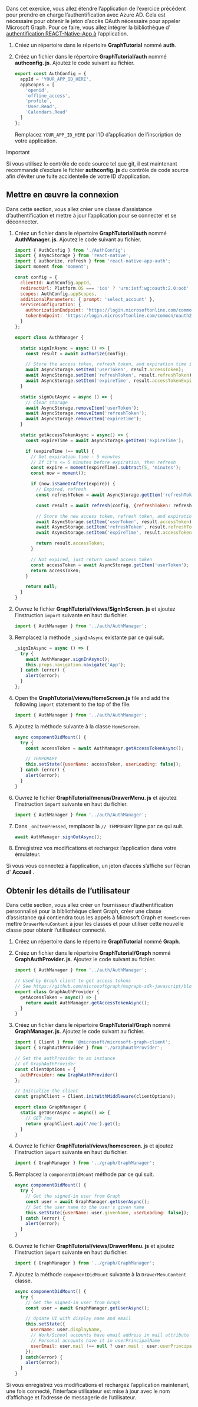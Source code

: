 <!-- markdownlint-disable MD002 MD041 -->

Dans cet exercice, vous allez étendre l’application de l’exercice précédent pour prendre en charge l’authentification avec Azure AD. Cela est nécessaire pour obtenir le jeton d’accès OAuth nécessaire pour appeler Microsoft Graph. Pour ce faire, vous allez intégrer la bibliothèque d' [authentification REACT-Native-App à](https://github.com/FormidableLabs/react-native-app-auth) l’application.

1. Créez un répertoire dans le répertoire **GraphTutorial** nommé **auth**.
1. Créez un fichier dans le répertoire **GraphTutorial/auth** nommé **authconfig. js**. Ajoutez le code suivant au fichier.

    ```js
    export const AuthConfig = {
      appId = 'YOUR_APP_ID_HERE',
      appScopes = [
        'openid',
        'offline_access',
        'profile',
        'User.Read',
        'Calendars.Read'
      ]
    };
    ```

    Remplacez `YOUR_APP_ID_HERE` par l’ID d’application de l’inscription de votre application.

> [!IMPORTANT]
> Si vous utilisez le contrôle de code source tel que git, il est maintenant recommandé d’exclure le fichier **authconfig. js** du contrôle de code source afin d’éviter une fuite accidentelle de votre ID d’application.

## <a name="implement-sign-in"></a>Mettre en œuvre la connexion

Dans cette section, vous allez créer une classe d’assistance d’authentification et mettre à jour l’application pour se connecter et se déconnecter.

1. Créez un fichier dans le répertoire **GraphTutorial/auth** nommé **AuthManager. js**. Ajoutez le code suivant au fichier.

    ```js
    import { AuthConfig } from './AuthConfig';
    import { AsyncStorage } from 'react-native';
    import { authorize, refresh } from 'react-native-app-auth';
    import moment from 'moment';

    const config = {
      clientId: AuthConfig.appId,
      redirectUrl: Platform.OS === 'ios' ? 'urn:ietf:wg:oauth:2.0:oob' : 'graph-tutorial://react-native-auth',
      scopes: AuthConfig.appScopes,
      additionalParameters: { prompt: 'select_account' },
      serviceConfiguration: {
        authorizationEndpoint: 'https://login.microsoftonline.com/common/oauth2/v2.0/authorize',
        tokenEndpoint: 'https://login.microsoftonline.com/common/oauth2/v2.0/token',
      }
    };

    export class AuthManager {

      static signInAsync = async () => {
        const result = await authorize(config);

        // Store the access token, refresh token, and expiration time in storage
        await AsyncStorage.setItem('userToken', result.accessToken);
        await AsyncStorage.setItem('refreshToken', result.refreshToken);
        await AsyncStorage.setItem('expireTime', result.accessTokenExpirationDate);
      }

      static signOutAsync = async () => {
        // Clear storage
        await AsyncStorage.removeItem('userToken');
        await AsyncStorage.removeItem('refreshToken');
        await AsyncStorage.removeItem('expireTime');
      }

      static getAccessTokenAsync = async() => {
        const expireTime = await AsyncStorage.getItem('expireTime');

        if (expireTime !== null) {
          // Get expiration time - 5 minutes
          // If it's <= 5 minutes before expiration, then refresh
          const expire = moment(expireTime).subtract(5, 'minutes');
          const now = moment();

          if (now.isSameOrAfter(expire)) {
            // Expired, refresh
            const refreshToken = await AsyncStorage.getItem('refreshToken');

            const result = await refresh(config, {refreshToken: refreshToken});

            // Store the new access token, refresh token, and expiration time in storage
            await AsyncStorage.setItem('userToken', result.accessToken);
            await AsyncStorage.setItem('refreshToken', result.refreshToken);
            await AsyncStorage.setItem('expireTime', result.accessTokenExpirationDate);

            return result.accessToken;
          }

          // Not expired, just return saved access token
          const accessToken = await AsyncStorage.getItem('userToken');
          return accessToken;
        }

        return null;
      }
    }
    ```

1. Ouvrez le fichier **GraphTutorial/views/SignInScreen. js** et ajoutez l’instruction `import` suivante en haut du fichier.

    ```js
    import { AuthManager } from '../auth/AuthManager';
    ```

1. Remplacez la méthode `_signInAsync` existante par ce qui suit.

    ```js
    _signInAsync = async () => {
      try {
        await AuthManager.signInAsync();
        this.props.navigation.navigate('App');
      } catch (error) {
        alert(error);
      }
    };

1. Open the **GraphTutorial/views/HomeScreen.js** file and add the following `import` statement to the top of the file.

    ```js
    import { AuthManager } from '../auth/AuthManager';
    ```

1. Ajoutez la méthode suivante à la classe `HomeScreen`.

    ```js
    async componentDidMount() {
      try {
        const accessToken = await AuthManager.getAccessTokenAsync();

        // TEMPORARY
        this.setState({userName: accessToken, userLoading: false});
      } catch (error) {
        alert(error);
      }
    }
    ```

1. Ouvrez le fichier **GraphTutorial/menus/DrawerMenu. js** et ajoutez l’instruction `import` suivante en haut du fichier.

    ```js
    import { AuthManager } from '../auth/AuthManager';
    ```

1. Dans `_onItemPressed`, remplacez la `// TEMPORARY` ligne par ce qui suit.

    ```js
    await AuthManager.signOutAsync();
    ```

1. Enregistrez vos modifications et rechargez l’application dans votre émulateur.

Si vous vous connectez à l’application, un jeton d’accès s’affiche sur l’écran d' **Accueil** .

## <a name="get-user-details"></a>Obtenir les détails de l’utilisateur

Dans cette section, vous allez créer un fournisseur d’authentification personnalisé pour la bibliothèque client Graph, créer une classe d’assistance qui contiendra tous les appels à Microsoft Graph et `HomeScreen` mettre `DrawerMenuContent` à jour les classes et pour utiliser cette nouvelle classe pour obtenir l’utilisateur connecté.

1. Créez un répertoire dans le répertoire **GraphTutorial** nommé **Graph**.
1. Créez un fichier dans le répertoire **GraphTutorial/Graph** nommé **GraphAuthProvider. js**. Ajoutez le code suivant au fichier.

    ```js
    import { AuthManager } from '../auth/AuthManager';

    // Used by Graph client to get access tokens
    // See https://github.com/microsoftgraph/msgraph-sdk-javascript/blob/dev/docs/CustomAuthenticationProvider.md
    export class GraphAuthProvider {
      getAccessToken = async() => {
        return await AuthManager.getAccessTokenAsync();
      }
    }
    ```

1. Créez un fichier dans le répertoire **GraphTutorial/Graph** nommé **GraphManager. js**. Ajoutez le code suivant au fichier.

    ```js
    import { Client } from '@microsoft/microsoft-graph-client';
    import { GraphAuthProvider } from './GraphAuthProvider';

    // Set the authProvider to an instance
    // of GraphAuthProvider
    const clientOptions = {
      authProvider: new GraphAuthProvider()
    };

    // Initialize the client
    const graphClient = Client.initWithMiddleware(clientOptions);

    export class GraphManager {
      static getUserAsync = async() => {
        // GET /me
        return graphClient.api('/me').get();
      }
    }
    ```

1. Ouvrez le fichier **GraphTutorial/views/homescreen. js** et ajoutez l’instruction `import` suivante en haut du fichier.

    ```js
    import { GraphManager } from '../graph/GraphManager';
    ```

1. Remplacez la `componentDidMount` méthode par ce qui suit.

    ```js
    async componentDidMount() {
      try {
        // Get the signed-in user from Graph
        const user = await GraphManager.getUserAsync();
        // Set the user name to the user's given name
        this.setState({userName: user.givenName, userLoading: false});
      } catch (error) {
        alert(error);
      }
    }
    ```

1. Ouvrez le fichier **GraphTutorial/views/DrawerMenu. js** et ajoutez l’instruction `import` suivante en haut du fichier.

    ```js
    import { GraphManager } from '../graph/GraphManager';
    ```

1. Ajoutez la méthode `componentDidMount` suivante à la `DrawerMenuContent` classe.

    ```js
    async componentDidMount() {
      try {
        // Get the signed-in user from Graph
        const user = await GraphManager.getUserAsync();

        // Update UI with display name and email
        this.setState({
          userName: user.displayName,
          // Work/School accounts have email address in mail attribute
          // Personal accounts have it in userPrincipalName
          userEmail: user.mail !== null ? user.mail : user.userPrincipalName,
        });
      } catch(error) {
        alert(error);
      }
    }
    ```

Si vous enregistrez vos modifications et rechargez l’application maintenant, une fois connecté, l’interface utilisateur est mise à jour avec le nom d’affichage et l’adresse de messagerie de l’utilisateur.
